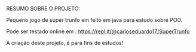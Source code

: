 RESUMO SOBRE O PROJETO:

Pequeno jogo de super trunfo em feito em java para estudo sobre POO.

Pode ser testado online em : https://repl.it/@carloseduardo17/SuperTrunfo

A criação deste projeto, é para fins de estudos!
